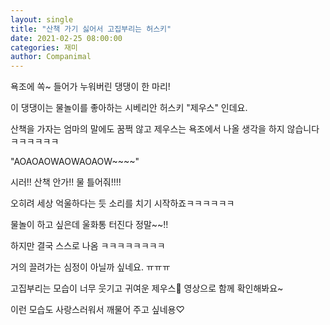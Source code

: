```yaml
---
layout: single
title: "산책 가기 싫어서 고집부리는 허스키"
date: 2021-02-25 08:00:00
categories: 재미
author: Companimal
---
```


욕조에 쏙~ 들어가 누워버린 댕댕이 한 마리!

이 댕댕이는 물놀이를 좋아하는 시베리안 허스키 "제우스" 인데요.

산책을 가자는 엄마의 말에도 꿈쩍 않고 제우스는 욕조에서 나올 생각을 하지 않습니다ㅋㅋㅋㅋㅋㅋ

"AOAOAOWAOWAOAOW~~~~"

시러!! 산책 안가!! 물 틀어줘!!!!

오히려 세상 억울하다는 듯 소리를 치기 시작하죠ㅋㅋㅋㅋㅋㅋ

물놀이 하고 싶은데 울화통 터진다 정말~~!!

하지만 결국 스스로 나옴 ㅋㅋㅋㅋㅋㅋㅋㅋ

거의 끌려가는 심정이 아닐까 싶네요. ㅠㅠㅠ

고집부리는 모습이 너무 웃기고 귀여운 제우스🤣 영상으로 함께 확인해봐요~

이런 모습도 사랑스러워서 깨물어 주고 싶네용♡
